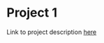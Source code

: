 # Project 1

Link to project description [here](https://github.com/ManyBodyPhysics/FYS4480/blob/master/doc/Projects/2018/Project1/pdf/Project1.pdf)
